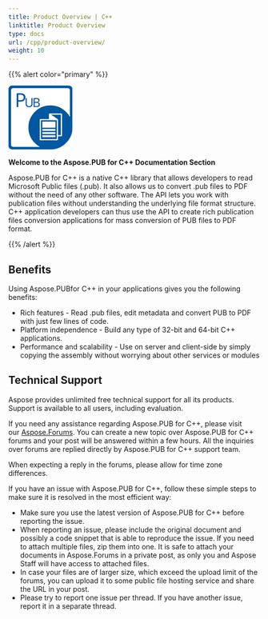 ```yaml
---
title: Product Overview | C++
linktitle: Product Overview
type: docs
url: /cpp/product-overview/
weight: 10
---
```


{{% alert color="primary" %}} 

**![todo:image_alt_text](product-overview_1)**

**Welcome to the Aspose.PUB for C++ Documentation Section**

Aspose.PUB for C++ is a native C++ library that allows developers to read Microsoft Public files (.pub). It also allows us to convert .pub files to PDF without the need of any other software. The API lets you work with publication files without understanding the underlying file format structure. C++ application developers can thus use the API to create rich publication files conversion applications for mass conversion of PUB files to PDF format.

{{% /alert %}} 
## **Benefits**
Using Aspose.PUBfor C++ in your applications gives you the following benefits:

- Rich features - Read .pub files, edit metadata and convert PUB to PDF with just few lines of code.
- Platform independence - Build any type of 32-bit and 64-bit C++ applications.
- Performance and scalability - Use on server and client-side by simply copying the assembly without worrying about other services or modules
## **Technical Support**
Aspose provides unlimited free technical support for all its products. Support is available to all users, including evaluation.

If you need any assistance regarding Aspose.PUB for C++, please visit our [Aspose.Forums](https://forum.aspose.com/c/pub). You can create a new topic over Aspose.PUB for C++ forums and your post will be answered within a few hours. All the inquiries over forums are replied directly by Aspose.PUB for C++ support team.

When expecting a reply in the forums, please allow for time zone differences.

If you have an issue with Aspose.PUB for C++, follow these simple steps to make sure it is resolved in the most efficient way:

- Make sure you use the latest version of Aspose.PUB for C++ before reporting the issue.
- When reporting an issue, please include the original document and possibly a code snippet that is able to reproduce the issue. If you need to attach multiple files, zip them into one. It is safe to attach your documents in Aspose.Forums in a private post, as only you and Aspose Staff will have access to attached files.
- In case your files are of larger size, which exceed the upload limit of the forums, you can upload it to some public file hosting service and share the URL in your post.
- Please try to report one issue per thread. If you have another issue, report it in a separate thread.
